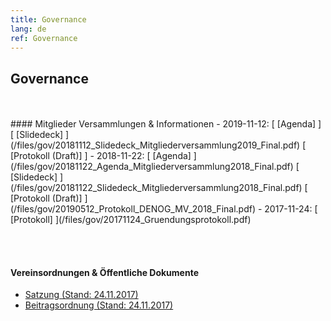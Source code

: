 ```yaml
---
title: Governance
lang: de
ref: Governance
---
```


## Governance
<br>
<br>
#### Mitglieder Versammlungen & Informationen
- 2019-11-12:  [ [Agenda] ] [ [Slidedeck] ](/files/gov/20181112_Slidedeck_Mitgliederversammlung2019_Final.pdf) [ [Protokoll (Draft)] ]
- 2018-11-22:  [ [Agenda] ](/files/gov/20181122_Agenda_Mitgliederversammlung2018_Final.pdf) [ [Slidedeck] ](/files/gov/20181122_Slidedeck_Mitgliederversammlung2018_Final.pdf) [ [Protokoll (Draft)] ](/files/gov/20190512_Protokoll_DENOG_MV_2018_Final.pdf)
- 2017-11-24:  [ [Protokoll] ](/files/gov/20171124_Gruendungsprotokoll.pdf)

<br><br>
#### Vereinsordnungen & Öffentliche Dokumente
- [Satzung (Stand: 24.11.2017) ](/files/verein/20171124-DENOG_Satzung.pdf)
- [Beitragsordnung (Stand: 24.11.2017) ](/files/verein/20171124-DENOG_Beitragsordnung.pdf)


<br><br>
<br><br>
